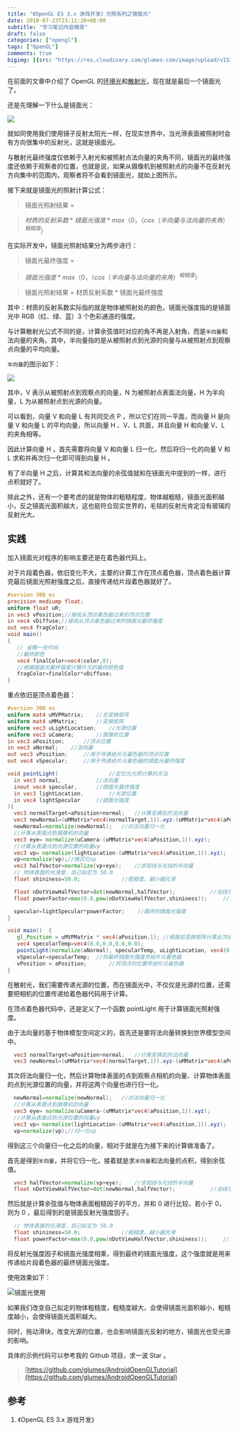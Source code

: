 ```yaml
---
title: "《OpenGL ES 3.x 游戏开发》光照系列之镜面光"
date: 2018-07-23T23:11:20+08:00
subtitle: "学习笔记内容摘录"
draft: false
categories: ["opengl"]
tags: ["OpenGL"]
comments: true
bigimg: [{src: "https://res.cloudinary.com/glumes-com/image/upload/v1532358770/blog/pexels-photo-285173.jpg", desc: ""}]
---
```



在前面的文章中介绍了 OpenGL 的[环境光](https://glumes.com/post/opengl/opengl-tutorial-ambient-light/)和[散射光](https://glumes.com/post/opengl/opengl-tutorial-diffuse-light/)，现在就是最后一个镜面光了。


<!--more-->


还是先理解一下什么是镜面光：

![](https://res.cloudinary.com/glumes-com/image/upload/v1532358404/code/specular_demo.png)

就如同使用我们使用镜子反射太阳光一样，在现实世界中，当光滑表面被照射时会有方向很集中的反射光，这就是镜面光。

与散射光最终强度仅依赖于入射光和被照射点法向量的夹角不同，镜面光的最终强度还依赖于观察者的位置，也就是说，如果从摄像机到被照射点的向量不在反射光方向集中的范围内，观察者将不会看到镜面光，就如上图所示。

接下来就是镜面光的照射计算公式：

> 镜面光照射结果 = 

> $材质的反射系数 * 镜面光强度 * max（0，（cos（半向量与法向量的夹角）^{粗糙度}$）


在实际开发中，镜面光照射结果分为两步进行：

> 镜面光最终强度 = 

> $镜面光强度 * max（0，（cos（半向量与法向量的夹角）^{粗糙度}$）

> 镜面光照射结果 = 材质反射系数 * 镜面光最终强度

其中：材质的反射系数实际指的就是物体被照射处的颜色，镜面光强度指的是镜面光中 RGB（红、绿、蓝）3 个色彩通道的强度。

与计算散射光公式不同的是，计算余弦值时对应的角不再是入射角，而是`半向量`和法向量的夹角。其中，半向量指的是从被照射点到光源的向量与从被照射点到观察点向量的平均向量。

`半向量`的图示如下：

![](https://res.cloudinary.com/glumes-com/image/upload/v1532358404/code/specular_cal.png)

其中，V 表示从被照射点到观察点的向量，N 为被照射点表面法向量，H 为半向量，L 为从被照射点到光源的向量。

可以看到，向量 V 和向量 L 有共同交点 P ，所以它们在同一平面，而向量 H 是向量 V 和向量 L 的平均向量，所以向量 H 、V、L 共面，并且向量 H 和向量 V、L 的夹角相等。

因此计算向量 H ，首先需要将向量 V 和向量 L 归一化，然后将归一化的向量 V 和 L 求和并再次归一化即可得到向量 H 。

有了半向量 H 之后，计算其和法向量的余弦值就和在镜面光中提到的一样，进行点积就好了。


除此之外，还有一个要考虑的就是物体的粗糙程度，物体越粗糙，镜面光面积越小，反之镜面光面积越大，这也挺符合现实世界的，毛毯的反射光肯定没有玻璃的反射光大。


## 实践

加入镜面光对程序的影响主要还是在着色器代码上。

对于片段着色器，依旧变化不大，主要的计算工作在顶点着色器，顶点着色器计算完最后镜面光照射强度之后，直接传递给片段着色器就好了。

```glsl
#version 300 es
precision mediump float;
uniform float uR;
in vec3 vPosition;//接收从顶点着色器过来的顶点位置
in vec4 vDiffuse;//接收从顶点着色器过来的镜面光最终强度
out vec4 fragColor;
void main()
{
   // 省略一些代码
   //最终颜色
   vec4 finalColor=vec4(color,0);
   //根据镜面光最终强度计算片元的最终颜色值
   fragColor=finalColor*vDiffuse;
}
```

重点依旧是顶点着色器：

```glsl
#version 300 es
uniform mat4 uMVPMatrix; 	//总变换矩阵
uniform mat4 uMMatrix; 		//变换矩阵
uniform vec3 uLightLocation;	//光源位置
uniform vec3 uCamera;		//摄像机位置
in vec3 aPosition;  	//顶点位置
in vec3 aNormal;   	//法向量
out vec3 vPosition;		//用于传递给片元着色器的顶点位置
out vec4 vSpecular;		//用于传递给片元着色器的镜面光最终强度

void pointLight(				//定位光光照计算的方法
  in vec3 normal,			//法向量
  inout vec4 specular,		//镜面光最终强度
  in vec3 lightLocation,		//光源位置
  in vec4 lightSpecular		//镜面光强度
){
  vec3 normalTarget=aPosition+normal; 	//计算变换后的法向量
  vec3 newNormal=(uMMatrix*vec4(normalTarget,1)).xyz-(uMMatrix*vec4(aPosition,1)).xyz;
  newNormal=normalize(newNormal);  	//对法向量归一化
  //计算从表面点到摄像机的向量
  vec3 eye= normalize(uCamera-(uMMatrix*vec4(aPosition,1)).xyz);
  //计算从表面点到光源位置的向量vp
  vec3 vp= normalize(lightLocation-(uMMatrix*vec4(aPosition,1)).xyz);
  vp=normalize(vp);//格式化vp
  vec3 halfVector=normalize(vp+eye);	//求视线与光线的半向量
  // 物体表面的光滑度，自己拟定为 50.0
  float shininess=50.0;				//粗糙度，越小越光滑

  float nDotViewHalfVector=dot(newNormal,halfVector);			//法线与半向量的点积
  float powerFactor=max(0.0,pow(nDotViewHalfVector,shininess)); 	//镜面反射光强度因子

  specular=lightSpecular*powerFactor;    //最终的镜面光强度
}

void main()  {
   gl_Position = uMVPMatrix * vec4(aPosition,1); //根据总变换矩阵计算此次绘制此顶点的位置
   vec4 specularTemp=vec4(0.0,0.0,0.0,0.0);
   pointLight(normalize(aNormal), specularTemp, uLightLocation, vec4(0.7,0.7,0.7,1.0));//计算镜面光
   vSpecular=specularTemp;	//将最终镜面光强度传给片元着色器
   vPosition = aPosition; 		//将顶点的位置传给片元着色器
}
```

在散射光，我们需要传递光源的位置，而在镜面光中，不仅仅是光源的位置，还需要把相机的位置传递给着色器代码用于计算。


在顶点着色器代码中，还是定义了一个函数 pointLight 用于计算镜面光照射强度。

由于法向量的基于物体模型空间定义的，首先还是要将法向量转换到世界模型空间中。

```glsl
  vec3 normalTarget=aPosition+normal; 	//计算变换后的法向量
  vec3 newNormal=(uMMatrix*vec4(normalTarget,1)).xyz-(uMMatrix*vec4(aPosition,1)).xyz;
```

其次将法向量归一化，然后计算物体表面的点到观察点相机的向量、计算物体表面的点到光源位置的向量，并将这两个向量也进行归一化。

```glsl
  newNormal=normalize(newNormal);  	//对法向量归一化
  //计算从表面点到摄像机的向量
  vec3 eye= normalize(uCamera-(uMMatrix*vec4(aPosition,1)).xyz);
  //计算从表面点到光源位置的向量vp
  vec3 vp= normalize(lightLocation-(uMMatrix*vec4(aPosition,1)).xyz);
  vp=normalize(vp);//归一化vp
```

得到这三个向量归一化之后的向量，相对于就是在为接下来的计算做准备了。

首先是得到`半向量`，并将它归一化，接着就是求`半向量`和法向量的点积，得到余弦值。

```glsl
  vec3 halfVector=normalize(vp+eye);	//求视线与光线的半向量
  float nDotViewHalfVector=dot(newNormal,halfVector);			//法线与半向量的点积
```

然后就是计算余弦值与物体表面粗糙因子的平方，并和 0 进行比较，若小于 0，则为 0 ，最后得到的是镜面反射光强度因子。

```glsl
  // 物体表面的光滑度，自己拟定为 50.0
  float shininess=50.0;				//粗糙度，越小越光滑
  float powerFactor=max(0.0,pow(nDotViewHalfVector,shininess)); 	//镜面反射光强度因子
```

将反射光强度因子和镜面光强度相乘，得到最终的镜面光强度，这个强度就是用来传递给片段着色器的最终镜面光强度。

使用效果如下：

![镜面光使用](https://res.cloudinary.com/glumes-com/image/upload/v1532348436/code/specular_demo.gif)


如果我们改变自己拟定的物体粗糙度，粗糙度越大，会使得镜面光面积越小，粗糙度越小，会使得镜面光面积越大。

同时，拖动滑块，改变光源的位置，也会影响镜面光反射的地方，镜面光也受光源的影响。



具体的示例代码可以参考我的 Github 项目，求一波 Star 。

> [https://github.com/glumes/AndroidOpenGLTutorial](https://github.com/glumes/AndroidOpenGLTutorial)

## 参考

1. 《OpenGL ES 3.x 游戏开发》

